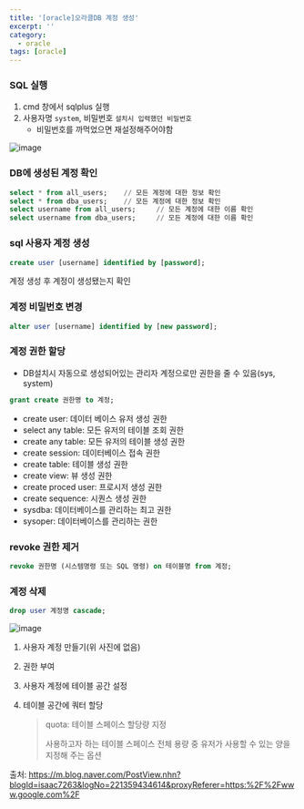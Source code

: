 ```yaml
---
title: '[oracle]오라클DB 계정 생성'
excerpt: ''
category:
  - oracle
tags: [oracle]
---
```


### SQL 실행

1. cmd 창에서 sqlplus 실행
2. 사용자명 `system`, 비밀번호 `설치시 입력했던 비밀번호`
   - 비밀번호를 까먹었으면 재설정해주어야함

![image](https://user-images.githubusercontent.com/53068706/113149743-4fee3080-926e-11eb-9771-85a27346ed37.png)

### DB에 생성된 계정 확인

```sql
select * from all_users;	// 모든 계정에 대한 정보 확인
select * from dba_users;	// 모든 계정에 대한 정보 확인
select username from all_users;		// 모든 계정에 대한 이름 확인
select username from dba_users;		// 모든 계정에 대한 이름 확인
```

### sql 사용자 계정 생성

```sql
create user [username] identified by [password];
```

계정 생성 후 계정이 생성됐는지 확인

### 계정 비밀번호 변경

```sql
alter user [username] identified by [new password];
```

### 계정 권한 할당

- DB설치시 자동으로 생성되어있는 관리자 계정으로만 권한을 줄 수 있음(sys, system)

```sql
grant create 권한명 to 계정;
```

- create user: 데이터 베이스 유저 생성 권한
- select any table: 모든 유저의 테이블 조회 권한
- create any table: 모든 유저의 테이블 생성 권한
- create session: 데이터베이스 접속 권한
- create table: 테이블 생성 권한
- create view: 뷰 생성 권한
- create proced user: 프로시저 생성 권한
- create sequence: 시퀀스 생성 권한
- sysdba: 데이터베이스를 관리하는 최고 권한
- sysoper: 데이터베이스를 관리하는 권한

### revoke 권한 제거

```sql
revoke 권한명 (시스템명령 또는 SQL 명령) on 테이블명 from 계정;
```

### 계정 삭제

```sql
drop user 계정명 cascade;
```

![image](https://user-images.githubusercontent.com/53068706/113153701-52eb2000-9272-11eb-9b3a-613994fd8821.png)

1. 사용자 계정 만들기(위 사진에 없음)

2. 권한 부여

3. 사용자 계정에 테이블 공간 설정

4. 테이블 공간에 쿼터 할당

   > quota: 테이블 스페이스 할당량 지정
   >
   > 사용하고자 하는 테이블 스페이스 전체 용량 중 유저가 사용할 수 있는 양을 지정해 주는 옵션

출처: https://m.blog.naver.com/PostView.nhn?blogId=isaac7263&logNo=221359434614&proxyReferer=https:%2F%2Fwww.google.com%2F
